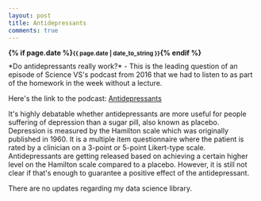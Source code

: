 ```yaml
---
layout: post
title: Antidepressants
comments: true
---
```

<div style="font-weight:bold; margin-bottom:10px;">
{% if page.date %}<small>{{ page.date | date_to_string }}</small>{% endif %}
</div>
*Do antidepressants really work?* - This is the leading question of an episode of Science VS's podcast from 2016 that we had to listen to as part of the homework in the week without a lecture.

Here's the link to the podcast: [Antidepressants](https://gimletmedia.com/shows/science-vs/5whmld/antidepressants "Antidepressants podcast by Science VS")

It's highly debatable whether antidepressants are more useful for people suffering of depression than a sugar pill, also known as placebo. Depression is measured by the Hamilton scale which was originally published in 1960. It is a multiple item questionnaire where the patient is rated by a clinician on a 3-point or 5-point Likert-type scale. Antidepressants are getting released based on achieving a certain higher level on the Hamilton scale compared to a placebo. However, it is still not clear if that's enough to guarantee a positive effect of the antidepressant.

There are no updates regarding my data science library.